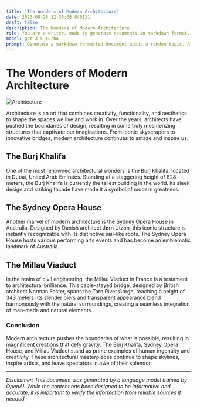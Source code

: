 ```yaml
---
title: 'The Wonders of Modern Architecture'
date: 2023-08-28 12:30:06.840121
draft: false
description: The Wonders of Modern Architecture
role: You are a writer, made to generate documents in markdown format. It is very important that all of the documents you generate are in valid markdown format.
model: gpt-3.5-turbo
prompt: Generate a markdown formatted document about a random topic. At the bottom, include a disclaimer explaining that the document was generated by you. The first line of the document should be the title. Make sure that the entire document is in proper markdown format, using a mix of various tags to make the document visually appealing.
---
```


# The Wonders of Modern Architecture

![Architecture](https://images.unsplash.com/photo-1508214751196-9bc7f6fe51d4)

Architecture is an art that combines creativity, functionality, and aesthetics to shape the spaces we live and work in. Over the years, architects have pushed the boundaries of design, resulting in some truly mesmerizing structures that captivate our imaginations. From iconic skyscrapers to innovative bridges, modern architecture continues to amaze and inspire us.

## The Burj Khalifa

One of the most renowned architectural wonders is the Burj Khalifa, located in Dubai, United Arab Emirates. Standing at a staggering height of 828 meters, the Burj Khalifa is currently the tallest building in the world. Its sleek design and striking facade have made it a symbol of modern greatness.

## The Sydney Opera House

Another marvel of modern architecture is the Sydney Opera House in Australia. Designed by Danish architect Jørn Utzon, this iconic structure is instantly recognizable with its distinctive sail-like roofs. The Sydney Opera House hosts various performing arts events and has become an emblematic landmark of Australia.

## The Millau Viaduct

In the realm of civil engineering, the Millau Viaduct in France is a testament to architectural brilliance. This cable-stayed bridge, designed by British architect Norman Foster, spans the Tarn River Gorge, reaching a height of 343 meters. Its slender piers and transparent appearance blend harmoniously with the natural surroundings, creating a seamless integration of man-made and natural elements.

### Conclusion

Modern architecture pushes the boundaries of what is possible, resulting in magnificent creations that defy gravity. The Burj Khalifa, Sydney Opera House, and Millau Viaduct stand as prime examples of human ingenuity and creativity. These architectural masterpieces continue to shape skylines, inspire artists, and leave spectators in awe of their splendor.

---

*Disclaimer: This document was generated by a language model trained by OpenAI. While the content has been designed to be informative and accurate, it is important to verify the information from reliable sources if needed.*